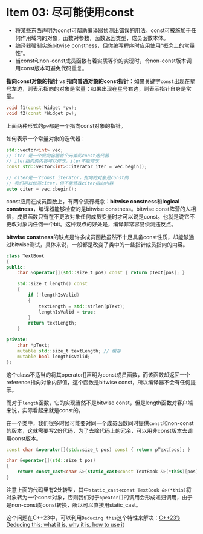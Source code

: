 # Item 03: 尽可能使用const

* 将某些东西声明为const可帮助编译器侦测出错误的用法。const可被施加于任何作用域内的对象，函数对参数，函数返回类型，成员函数本体。
* 编译器强制实施bitwise constness，但你编写程序时应用使用“概念上的常量性”。
* 当const和non-const成员函数有着实质等价的实现时，令non-const版本调用const版本可避免代码重复。

**指向const对象的指针** vs **指向普通对象的const指针**：如果关键字`const`出现在星号左边，则表示指向的对象是常量；如果出现在星号右边，则表示指针自身是常量。

```cpp
void f1(const Widget *pw);
void f2(const *Widget pw);
```
上面两种形式的`pw`都是一个指向const对象的指针。

如何表示一个常量对象的迭代器：

```cpp
std::vector<int> vec;
// iter 是一个批向容器首个元素的const迭代器
// iter指向的内容可以修改，iter不能修改
const std::vector<int>::iterator iter = vec.begin();

// citer是一个const_iterator，指向的对象是const的
// 我们可以修写citer，但不能修改citer指向内容
auto citer = vec.cbegin();
```

const应用在成员函数上，有两个流行概念：**bitwise constness**和**logical constness**，编译器能够检查的是bitwise constness。bitwise const阵营的人相信，成员函数只有在不更改对象任何成员变量时才可以说是const。也就是说它不更改对象内任何一个bit。这种观点的好处是，编译非常容易侦测违反点。

**bitwise constness**的缺点是许多成员函数虽然不十足具备const性质，却能够通过bitwise测试，具体来说，一般都是改变了类中的一些指针成员指向的内容。

```cpp
class TextBook
{
public:
    char &operator[](std::size_t pos) const { return pText[pos]; }

    std::size_t length() const
    {
        if (!lengthIsValid)
        {
            textLength = std::strlen(pText);
            lengthIsValid = true;
        }
        return textLength;
    }

private:
    char *pText;
    mutable std::size_t textLength; // 缓存
    mutable bool lengthIsValid;
};
```
这个class不适当的将其operator[]声明为const成员函数，而该函数却返回一个reference指向对象内部值，这个函数是bitwise const，所以编译器不会有任何提示。

而对于`length`函数，它的实现当然不是bitwise const，但是length函数对客户端来说，实际看起来就是const的。

在一个类中，我们很多时候可能要对同一个成员函数同时提供`const`和non-const的版本，这就需要写2份代码，为了去除代码上的冗余，可以用非const版本去调用const版本。

```cpp
const char &operator[](std::size_t pos) const { return pText[pos]; }

char &operator[](std::size_t pos)
{
    return const_cast<char &>(static_cast<const TextBook &>(*this)[pos]);
}
```
注意上面的代码里有2处转型，其中`static_cast<const TextBook &>(*this)`将对象转为一个const对象，否则我们对于`opeator[]`的调用会形成递归调用，由于是non-const向const转换，所以可以直接用static_cast。

这个问题在C++23中，可以利用`Deducing this`这个特性来解决：[C++23’s Deducing this: what it is, why it is, how to use it](https://devblogs.microsoft.com/cppblog/cpp23-deducing-this/)


